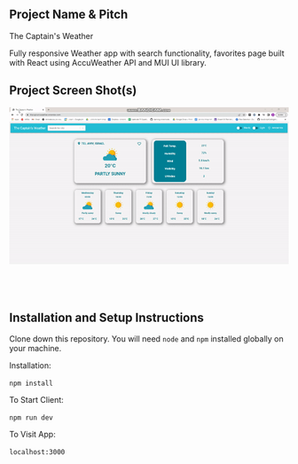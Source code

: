 ## Project Name & Pitch

The Captain's Weather 

Fully responsive Weather app with search functionality, favorites page built with React using AccuWeather API and MUI UI library.


## Project Screen Shot(s)
 
<div align="center">

![](./readme/captaindemo.gif)
<br/>
<br/>
<br/>
<br/>
</div>

## Installation and Setup Instructions



Clone down this repository. You will need `node` and `npm` installed globally on your machine.  

Installation:

`npm install`  

To Start Client:

`npm run dev`

To Visit App:

`localhost:3000`  
